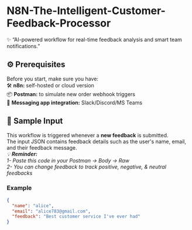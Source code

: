 # N8N-The-Intelligent-Customer-Feedback-Processor
✨ “AI-powered workflow for real-time feedback analysis and smart team notifications.”  

## ⚙️ Prerequisites

Before you start, make sure you have:  
🛠️ **n8n:** self-hosted or cloud version    
📦 **Postman:** to simulate new order webhook triggers    
💬 **Messaging app integration:** Slack/Discord/MS Teams  

## 📝 Sample Input

This workflow is triggered whenever a **new feedback** is submitted.  
The input JSON contains feedback details such as the user's name, email, and their feedback message.  
*💡 **Reminder:**   
1- Paste this code in your Postman → Body → Raw*  
*2- You can change feedback to track positive, negative, & neutral feedbacks*

### Example
```json
{
  "name": "alice",
  "email": "alice783@gmail.com",
  "feedback": "Best customer service I've ever had"
}
```

